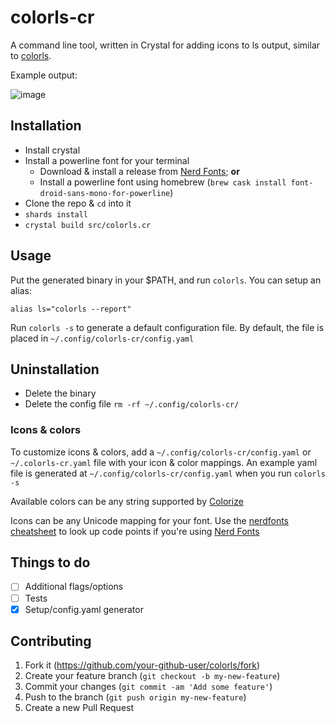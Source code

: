 # colorls-cr

A command line tool, written in Crystal for adding icons to ls output, similar to [colorls](https://github.com/athityakumar/colorls).

Example output:

![image](https://user-images.githubusercontent.com/191564/57423344-a1582700-71e1-11e9-9310-e8f041843384.png)

## Installation

- Install crystal
- Install a powerline font for your terminal
  - Download & install a release from [Nerd Fonts](http://nerdfonts.com/#downloads); **or**
  - Install a powerline font using homebrew (`brew cask install font-droid-sans-mono-for-powerline`)
- Clone the repo & `cd` into it
- `shards install`
- `crystal build src/colorls.cr`

## Usage

Put the generated binary in your $PATH, and run `colorls`. You can setup an alias:

    alias ls="colorls --report"

Run `colorls -s` to generate a default configuration file. By default, the file is placed in
`~/.config/colorls-cr/config.yaml`

## Uninstallation

- Delete the binary
- Delete the config file `rm -rf ~/.config/colorls-cr/`

### Icons & colors

To customize icons & colors, add a `~/.config/colorls-cr/config.yaml` or
`~/.colorls-cr.yaml` file with your icon & color mappings. An example
yaml file is generated at `~/.config/colorls-cr/config.yaml` when you run
`colorls -s`

Available colors can be any string supported by [Colorize](https://crystal-lang.org/api/0.28.0/Colorize.html)

Icons can be any Unicode mapping for your font. Use the [nerdfonts cheatsheet](http://nerdfonts.com/#cheat-sheet)
to look up code points if you're using [Nerd Fonts](https://github.com/ryanoasis/nerd-fonts)

## Things to do

- [ ] Additional flags/options
- [ ] Tests
- [x] Setup/config.yaml generator

## Contributing

1. Fork it (<https://github.com/your-github-user/colorls/fork>)
2. Create your feature branch (`git checkout -b my-new-feature`)
3. Commit your changes (`git commit -am 'Add some feature'`)
4. Push to the branch (`git push origin my-new-feature`)
5. Create a new Pull Request
